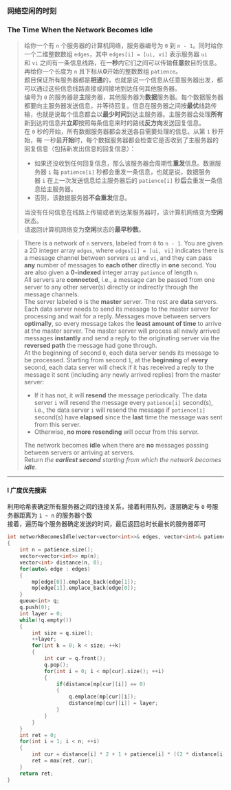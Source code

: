 ### 网络空闲的时刻
### The Time When the Network Becomes Idle

> 给你一个有 `n` 个服务器的计算机网络，服务器编号为 `0` 到 `n - 1`。同时给你一个二维整数数组 `edges`，其中 `edges[i] = [ui, vi]` 表示服务器 `ui` 和 `vi` 之间有一条信息线路，在**一秒**内它们之间可以传输**任意**数目的信息。再给你一个长度为 `n` 且下标从**0**开始的整数数组 `patience`。  
> 题目保证所有服务器都是**相通**的，也就是说一个信息从任意服务器出发，都可以通过这些信息线路直接或间接地到达任何其他服务器。  
> 编号为 `0` 的服务器是**主**服务器，其他服务器为**数据**服务器。每个数据服务器都要向主服务器发送信息，并等待回复。信息在服务器之间按**最优**线路传输，也就是说每个信息都会以**最少时间**到达主服务器。主服务器会处理**所有**新到达的信息并**立即**按照每条信息来时的路线**反方向**发送回复信息。  
> 在 `0` 秒的开始，所有数据服务器都会发送各自需要处理的信息。从第 `1` 秒开始，每 一秒最**开始**时，每个数据服务器都会检查它是否收到了主服务器的回复信息（包括新发出信息的回复信息）：  
> - 如果还没收到任何回复信息，那么该服务器会周期性**重发**信息。数据服务器 `i` 每 `patience[i]` 秒都会重发一条信息，也就是说，数据服务器 `i` 在上一次发送信息给主服务器后的 `patience[i]` 秒**后**会重发一条信息给主服务器。  
> - 否则，该数据服务器**不会重发**信息。  
> 
> 当没有任何信息在线路上传输或者到达某服务器时，该计算机网络变为**空闲**状态。  
> 请返回计算机网络变为**空闲**状态的**最早秒数**。  

> There is a network of `n` servers, labeled from `0` to `n - 1`. You are given a 2D integer array `edges`, where `edges[i] = [ui, vi]` indicates there is a message channel between servers `ui` and `vi`, and they can pass **any** number of messages to **each other** directly in **one** second. You are also given a **0-indexed** integer array `patience` of length `n`.  
> All servers are **connected**, i.e., a message can be passed from one server to any other server(s) directly or indirectly through the message channels.  
> The server labeled `0` is the **master** server. The rest are **data** servers. Each data server needs to send its message to the master server for processing and wait for a reply. Messages move between servers **optimally**, so every message takes the **least amount of time** to arrive at the master server. The master server will process all newly arrived messages **instantly** and send a reply to the originating server via the **reversed path** the message had gone through.  
> At the beginning of second `0`, each data server sends its message to be processed. Starting from second `1`, at the **beginning** of **every** second, each data server will check if it has received a reply to the message it sent (including any newly arrived replies) from the master server:  
> - If it has not, it will **resend** the message periodically. The data server `i` will resend the message every `patience[i]` second(s), i.e., the data server `i` will resend the message if `patience[i]` second(s) have **elapsed** since the **last** time the message was sent from this server.  
> - Otherwise, **no more resending** will occur from this server.  
> 
> The network becomes **idle** when there are **no** messages passing between servers or arriving at servers.  
> Return *the **earliest second** starting from which the network becomes **idle***.  

----------

#### I 广度优先搜索

利用哈希表确定所有服务器之间的连接关系，接着利用队列，逐层确定与 `0` 号服务器距离为 `1 ~ n` 的服务器个数  
接着，遍历每个服务器确定发送的时间，最后返回总时长最长的服务器即可  

```cpp
int networkBecomesIdle(vector<vector<int>>& edges, vector<int>& patience) 
{
    int n = patience.size();
    vector<vector<int>> mp(n);
    vector<int> distance(n, 0);
    for(auto& edge : edges)
    {
        mp[edge[0]].emplace_back(edge[1]);
        mp[edge[1]].emplace_back(edge[0]);
    }
    queue<int> q;
    q.push(0);
    int layer = 0;
    while(!q.empty())
    {
        int size = q.size();
        ++layer;
        for(int k = 0; k < size; ++k)
        {
            int cur = q.front();
            q.pop();
            for(int i = 0; i < mp[cur].size(); ++i)
            {
                if(distance[mp[cur][i]] == 0)
                {
                    q.emplace(mp[cur][i]);
                    distance[mp[cur][i]] = layer;
                }
            }
        }
    }
    int ret = 0;
    for(int i = 1; i < n; ++i)
    {
        int cur = distance[i] * 2 + 1 + patience[i] * ((2 * distance[i] - 1) / patience[i]);
        ret = max(ret, cur);
    }
    return ret;
}
```
